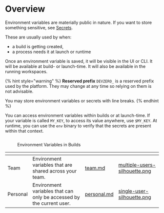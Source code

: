# Overview

Environment variables are materially public in nature. If you want to store something sensitive, see [Secrets](secrets.md).

These are usually used by when:

* a build is getting created,
* a process needs it at launch or runtime

Once an environment variable is saved, it will be visible in the UI or CLI. It will be available at build- or launch-time. It will also be available in the running workspaces.

{% hint style="warning" %}
**Reserved prefix** `DEVZERO_` is a reserved prefix used by the platform. They may change at any time so relying on them is not advisable.

You may store environment variables or secrets with line breaks.
{% endhint %}

You can access environment variables within builds or at launch-time. If your variable is called `MY_KEY`, to access its value anywhere, use `$MY_KEY`. At runtime, you can use the `env` binary to verify that the secrets are present within that context.

<figure><img src="../recipes/.gitbook/assets/env-var-in-build.png" alt=""><figcaption><p>Environment Variables in Builds</p></figcaption></figure>

<table data-card-size="large" data-view="cards"><thead><tr><th></th><th></th><th data-hidden data-card-target data-type="content-ref"></th><th data-hidden data-card-cover data-type="files"></th></tr></thead><tbody><tr><td>Team</td><td>Environment variables that are shared across your team.</td><td><a href="team.md">team.md</a></td><td><a href="../.gitbook/assets/multiple-users-silhouette.png">multiple-users-silhouette.png</a></td></tr><tr><td>Personal</td><td>Environment variables that can only be accessed by the current user.</td><td><a href="personal.md">personal.md</a></td><td><a href="../.gitbook/assets/single-user-silhouette.png">single-user-silhouette.png</a></td></tr></tbody></table>
